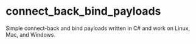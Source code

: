 connect_back_bind_payloads
==========================

Simple connect-back and bind payloads written in C# and work on Linux, Mac, and Windows.
